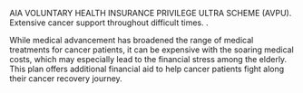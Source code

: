 AIA VOLUNTARY HEALTH INSURANCE PRIVILEGE ULTRA SCHEME (AVPU). Extensive cancer support throughout difficult times. . 

While medical advancement has broadened the range of medical
treatments for cancer patients, it can be expensive with the
soaring medical costs, which may especially lead to the financial
stress among the elderly. This plan offers additional financial aid
to help cancer patients fight along their cancer recovery journey.